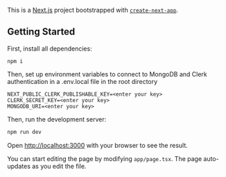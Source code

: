 This is a [Next.js](https://nextjs.org) project bootstrapped with [`create-next-app`](https://nextjs.org/docs/app/api-reference/cli/create-next-app).

## Getting Started

First, install all dependencies:
```
npm i
```
Then, set up environment variables to connect to MongoDB and Clerk authentication in a .env.local file in the root directory
```
NEXT_PUBLIC_CLERK_PUBLISHABLE_KEY=<enter your key>
CLERK_SECRET_KEY=<enter your key>
MONGODB_URI=<enter your key>
```
Then, run the development server:

```bash
npm run dev
```

Open [http://localhost:3000](http://localhost:3000) with your browser to see the result.

You can start editing the page by modifying `app/page.tsx`. The page auto-updates as you edit the file.
